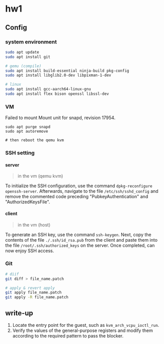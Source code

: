 # hw1

## Config

### system environment

```bash
sudo apt update
sudo apt install git

# gemu (compile)
sudo apt install build-essential ninja-build pkg-config
sudo apt install libglib2.0-dev libpixman-1-dev

# linux
sudo apt install gcc-aarch64-linux-gnu
sudo apt install flex bison openssl libssl-dev
```

### VM

Failed to mount Mount unit for snapd, revision 17954.

```bash=
sudo apt purge snapd
sudo apt autoremove

# then reboot the qemu kvm
```

### SSH setting

#### server

> in the vm (qemu kvm)

To initialize the SSH configuration, use the command `dpkg-reconfigure openssh-server`. Afterwards, navigate to the file `/etc/ssh/sshd_config` and remove the commented code preceding "PubkeyAuthentication" and "AuthorizedKeysFile".

#### client

> in the vm (host)

To generate an SSH key, use the command `ssh-keygen`. Next, copy the contents of the file `./.ssh/id_rsa.pub` from the client and paste them into the file `/root/.ssh/authorized_keys` on the server. Once completed, can now enjoy SSH access.

### Git

```bash
# diif
git diff > file_name.patch

# apply & revert apply
git apply file_name.patch
git apply -R file_name.patch
```

## write-up

1. Locate the entry point for the guest, such as `kvm_arch_vcpu_ioctl_run`.
2. Verify the values of the general-purpose registers and modify them according to the required pattern to pass the blocker.
